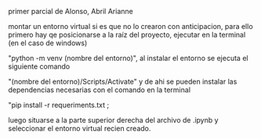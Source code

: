 primer parcial de Alonso, Abril Arianne

montar un entorno virtual si es que no lo crearon con anticipacion, para ello primero hay qe posicionarse a la raíz del proyecto, 
ejecutar  en la terminal (en el caso de windows) 

"python -m venv (nombre del entorno)", 
al instalar el entorno se ejecuta el siguiente comando 

"(nombre del entorno)/Scripts/Activate" 
y de ahi se pueden instalar las dependencias necesarias con el comando en la terminal 

"pip install -r requeriments.txt ;

luego situarse a la parte superior derecha del archivo de .ipynb y seleccionar el entorno virtual recien creado.